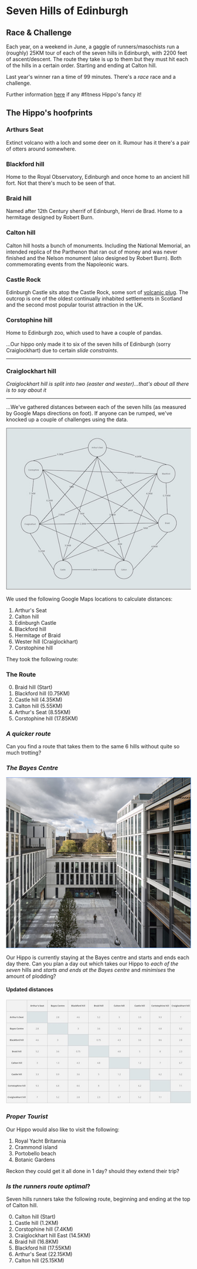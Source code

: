 # Seven Hills of Edinburgh

## Race & Challenge

Each year, on a weekend in June, a gaggle of runners/masochists run a (roughly) 25KM tour of each of the seven hills in Edinburgh, with 2200 feet of ascent/descent.
The route they take is up to them but they must hit each of the hills in a certain order. Starting and ending at Calton hill. 

Last year's winner ran a time of 99 minutes. There's a _race_ race and a challenge.

Further information [here](https://www.seven-hills.org.uk/) if any #fitness Hippo's fancy it!

## The Hippo's hoofprints

### Arthurs Seat

Extinct volcano with a loch and some deer on it. Rumour has it there's a pair of otters around somewhere.

### Blackford hill

Home to the Royal Observatory, Edinburgh and once home to an ancient hill fort. Not that there's much to be seen of that. 

### Braid hill

Named after 12th Century sherrif of Edinburgh, Henri de Brad. Home to a hermitage designed by Robert Burn.

### Calton hill

Calton hill hosts a bunch of monuments. Including the National Memorial, an intended replica of the Parthenon that ran out of money and was never finished and the Nelson monument (also designed by Robert Burn). Both commemorating events from the Napoleonic wars. 

### Castle Rock

Edinburgh Castle sits atop the Castle Rock, some sort of [volcanic plug](https://en.wikipedia.org/wiki/Volcanic_plug). The outcrop is one of the oldest continually inhabited settlements in Scotland and the second most popular tourist attraction in the UK.

### Corstophine hill

Home to Edinburgh zoo, which used to have a couple of pandas.


...Our hippo only made it to six of the seven hills of Edinburgh (sorry Craiglockhart) due to certain _slide constraints_.

---
### Craiglockhart hill 

_Craiglockhart hill is split into two (easter and wester)...that's about all there is to say about it_

---

...We've gathered distances between each of the seven hills (as measured by Google Maps directions on foot).
If anyone can be rumped, we've knocked up a couple of challenges using the data.

![graph showing distances between each of the seven hills](./graph.jpg)

We used the following Google Maps locations to calculate distances:

1. Arthur's Seat
2. Calton hill
3. Edinburgh Castle
4. Blackford hill
5. Hermitage of Braid
6. Wester hill (Craiglockhart)
7. Corstophine hill


They took the following route:

### The Route

0. Braid  hill (Start)
1. Blackford hill (0.75KM)
2. Castle hill (4.35KM)
3. Calton hill (5.55KM)
4. Arthur's Seat (8.55KM)
5. Corstophine hill (17.85KM)

### _A quicker route_

Can you find a route that takes them to the same 6 hills without quite so much trotting?

### _The Bayes Centre_

![The bayes centre where our Hippo is based](./bayes.png)

Our Hippo is currently staying at the Bayes centre and starts and ends each day there.
Can you plan a day out which takes our Hippo
to _each of the seven_ hills
and _starts and ends at the Bayes centre_
and _minimises_ the amount of plodding?

#### Updated distances

![table showing distances between each of the seven hills and the bayes centre](./table.jpg)

### _Proper Tourist_

Our Hippo would also like to visit the following:

1. Royal Yacht Britannia
2. Crammond island
3. Portobello beach
4. Botanic Gardens

Reckon they could get it all done in 1 day?
should they extend their trip?

### _Is the runners route optimal_?

Seven hills runners take the following route, beginning and ending at the top of Calton hill.

0. Calton hill (Start)
1. Castle hill (1.2KM)
2. Corstophine hill (7.4KM)
3. Craiglockhart hill East (14.5KM)
4. Braid hill (16.8KM)
5. Blackford hill (17.55KM)
6. Arthur's Seat (22.15KM)
7. Calton hill (25.15KM)
